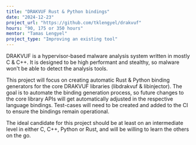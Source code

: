 ```yaml
---
title: "DRAKVUF Rust & Python bindings"
date: "2024-12-23"
project_url: "https://github.com/tklengyel/drakvuf"
hours: "90, 175 or 350 hours"
mentor: "Tamas Lengyel"
project_type: "Improving an existing tool"
---
```


DRAKVUF is a hypervisor-based malware analysis system written in mostly C & C++. It is designed to be high performant and stealthy, so malware won't be able to detect the analysis tools.

This project will focus on creating automatic Rust & Python binding generators for the core DRAKVUF libraries (libdrakvuf & libinjector). The goal is to automate the binding generation process, so future changes to the core library APIs will get automatically adjusted in the respective language bindings. Test-cases will need to be created and added to the CI to ensure the bindings remain operational.

The ideal candidate for this project should be at least on an intermediate level in either C, C++, Python or Rust, and will be willing to learn the others on the go.
